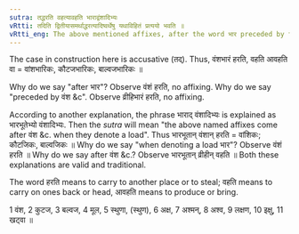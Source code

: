 ```yaml
---
sutra: तद्धरति वहत्यावहति भाराद्वंशादिभ्यः
vRtti: तदिति द्वितीयासमर्थाद्धरत्यादिष्वर्थेषु यथाविहितं प्रत्ययो भवति ॥
vRtti_eng: The above mentioned affixes, after the word भार preceded by the word वंश &c, have the sense of 'who carries away, or conveys or brings that'.
---
```

The case in construction here is accusative (तद्). Thus, वंशभारं हरति, वहति आवहति वा = वांशभारिकः, कौटजभारिकः, बाल्वजभारिकः ॥

Why do we say "after भार"? Observe वंशं हरति, no affixing. Why do we say "preceded by वंश &c". Observe व्रीहिभारं हरति, no affixing.

According to another explanation, the phrase भाराद् वंशादिभ्यः is explained as भारभूतेभ्यो वंशादिभ्यः. Then the _sutra_ will mean "the above named affixes come after वंश &c. when they denote a load". Thus भारभूतान् वंशान् हरति = वांशिकः; कौटजिकः, बाल्वजिकः ॥ Why do we say "when denoting a load भार"? Observe वंशं हरति ॥ Why do we say after वंश &c.? Observe भारभूतान् व्रीहीन् वहति ॥ Both these explanations are valid and traditional.

The word हरति means to carry to another place or to steal; वहति means to carry on ones back or head, आवहति means to produce or bring.

1 वंश, 2 कुटज, 3 बल्वज, 4 मूल, 5 स्थुणा, (स्थुण), 6 अक्ष, 7 अश्मन्, 8 अश्व, 9 लक्षण, 10 इक्षु, 11 खट्वा ॥
